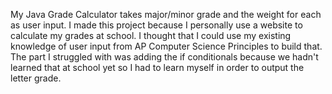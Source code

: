 My Java Grade Calculator takes major/minor grade and the weight for each as user input. I made this project because I personally use a website to calculate my grades at school. I thought that I could use my existing knowledge of user input from AP Computer Science Principles to build that. The part I struggled with was adding the if conditionals because we hadn't learned that at school yet so I had to learn myself in order to output the letter grade.
